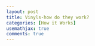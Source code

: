 ```yaml
---
layout: post
title: Vinyls-how do they work?
categories: [How it Works]
usemathjax: true
comments: true
---
```

